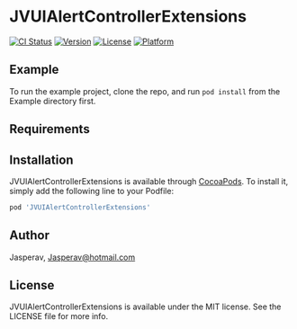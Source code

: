 # JVUIAlertControllerExtensions

[![CI Status](https://img.shields.io/travis/Jasperav/JVUIAlertControllerExtensions.svg?style=flat)](https://travis-ci.org/Jasperav/JVUIAlertControllerExtensions)
[![Version](https://img.shields.io/cocoapods/v/JVUIAlertControllerExtensions.svg?style=flat)](https://cocoapods.org/pods/JVUIAlertControllerExtensions)
[![License](https://img.shields.io/cocoapods/l/JVUIAlertControllerExtensions.svg?style=flat)](https://cocoapods.org/pods/JVUIAlertControllerExtensions)
[![Platform](https://img.shields.io/cocoapods/p/JVUIAlertControllerExtensions.svg?style=flat)](https://cocoapods.org/pods/JVUIAlertControllerExtensions)

## Example

To run the example project, clone the repo, and run `pod install` from the Example directory first.

## Requirements

## Installation

JVUIAlertControllerExtensions is available through [CocoaPods](https://cocoapods.org). To install
it, simply add the following line to your Podfile:

```ruby
pod 'JVUIAlertControllerExtensions'
```

## Author

Jasperav, Jasperav@hotmail.com

## License

JVUIAlertControllerExtensions is available under the MIT license. See the LICENSE file for more info.
